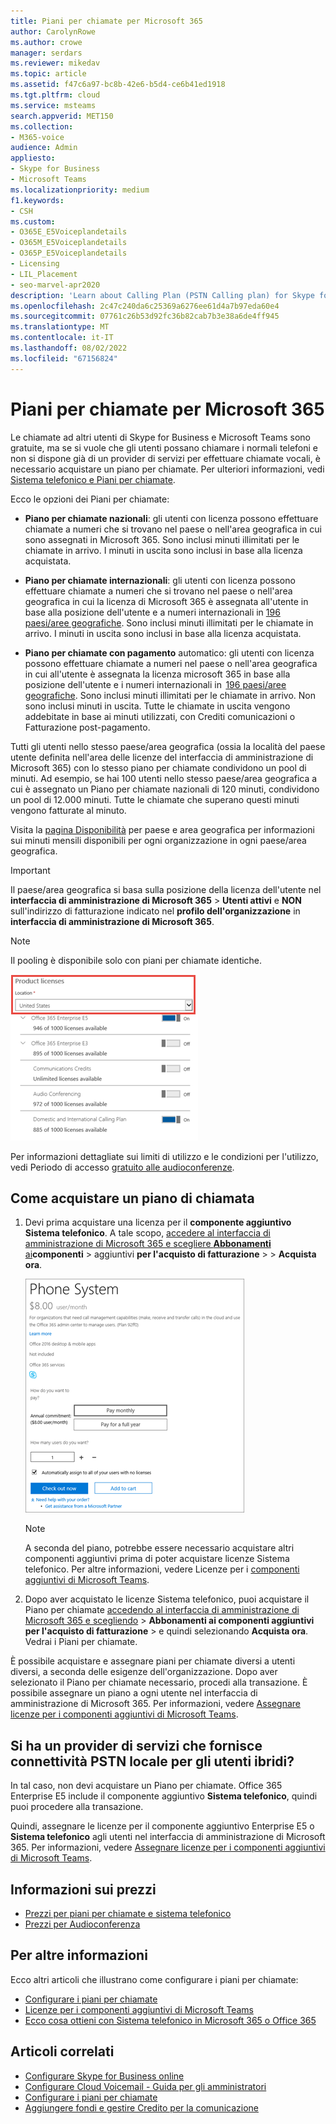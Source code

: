 ```yaml
---
title: Piani per chiamate per Microsoft 365
author: CarolynRowe
ms.author: crowe
manager: serdars
ms.reviewer: mikedav
ms.topic: article
ms.assetid: f47c6a97-bc8b-42e6-b5d4-ce6b41ed1918
ms.tgt.pltfrm: cloud
ms.service: msteams
search.appverid: MET150
ms.collection:
- M365-voice
audience: Admin
appliesto:
- Skype for Business
- Microsoft Teams
ms.localizationpriority: medium
f1.keywords:
- CSH
ms.custom:
- O365E_E5Voiceplandetails
- O365M_E5Voiceplandetails
- O365P_E5Voiceplandetails
- Licensing
- LIL_Placement
- seo-marvel-apr2020
description: 'Learn about Calling Plan (PSTN Calling plan) for Skype for business options and how to get licenses for your organization. '
ms.openlocfilehash: 2c47c240da6c25369a6276ee61d4a7b97eda60e4
ms.sourcegitcommit: 07761c26b53d92fc36b82cab7b3e38a6de4ff945
ms.translationtype: MT
ms.contentlocale: it-IT
ms.lasthandoff: 08/02/2022
ms.locfileid: "67156824"
---
```

# <a name="calling-plans-for-microsoft-365"></a>Piani per chiamate per Microsoft 365

Le chiamate ad altri utenti di Skype for Business e Microsoft Teams sono gratuite, ma se si vuole che gli utenti possano chiamare i normali telefoni e non si dispone già di un provider di servizi per effettuare chiamate vocali, è necessario acquistare un piano per chiamate. Per ulteriori informazioni, vedi [Sistema telefonico e Piani per chiamate](calling-plan-landing-page.md).
  
Ecco le opzioni dei Piani per chiamate:
  
- **Piano per chiamate nazionali**: gli utenti con licenza possono effettuare chiamate a numeri che si trovano nel paese o nell'area geografica in cui sono assegnati in Microsoft 365. Sono inclusi minuti illimitati per le chiamate in arrivo. I minuti in uscita sono inclusi in base alla licenza acquistata.

- **Piano per chiamate internazionali**: gli utenti con licenza possono effettuare chiamate a numeri che si trovano nel paese o nell'area geografica in cui la licenza di Microsoft 365 è assegnata all'utente in base alla posizione dell'utente e a numeri internazionali in [196 paesi/aree geografiche](country-and-region-availability-for-audio-conferencing-and-calling-plans/users-can-make-outbound-calls-to-these-countries-and-regions.md). Sono inclusi minuti illimitati per le chiamate in arrivo. I minuti in uscita sono inclusi in base alla licenza acquistata.

- **Piano per chiamate con pagamento** automatico: gli utenti con licenza possono effettuare chiamate a numeri nel paese o nell'area geografica in cui all'utente è assegnata la licenza microsoft 365 in base alla posizione dell'utente e i numeri internazionali in  [196 paesi/aree geografiche](country-and-region-availability-for-audio-conferencing-and-calling-plans/users-can-make-outbound-calls-to-these-countries-and-regions.md). Sono inclusi minuti illimitati per le chiamate in arrivo. Non sono inclusi minuti in uscita. Tutte le chiamate in uscita vengono addebitate in base ai minuti utilizzati, con Crediti comunicazioni o Fatturazione post-pagamento.

Tutti gli utenti nello stesso paese/area geografica (ossia la località del paese utente definita nell'area delle licenze del interfaccia di amministrazione di Microsoft 365) con lo stesso piano per chiamate condividono un pool di minuti. Ad esempio, se hai 100 utenti nello stesso paese/area geografica a cui è assegnato un Piano per chiamate nazionali di 120 minuti, condividono un pool di 12.000 minuti. Tutte le chiamate che superano questi minuti vengono fatturate al minuto.

Visita la [pagina Disponibilità](country-and-region-availability-for-audio-conferencing-and-calling-plans/country-and-region-availability-for-audio-conferencing-and-calling-plans.md) per paese e area geografica per informazioni sui minuti mensili disponibili per ogni organizzazione in ogni paese/area geografica.
  
> [!IMPORTANT]
> Il paese/area geografica si basa sulla posizione della licenza dell'utente nel **interfaccia di amministrazione di Microsoft 365** >  **Utenti attivi** e **NON** sull'indirizzo di fatturazione indicato nel **profilo dell'organizzazione** in **interfaccia di amministrazione di Microsoft 365**.

> [!NOTE]
> Il pooling è disponibile solo con piani per chiamate identiche.

![Screenshot della posizione della licenza dell'utente.](media/cc1e16d1-8a5e-43e0-99a3-dc991efdfbab.png)
  
Per informazioni dettagliate sui limiti di utilizzo e le condizioni per l'utilizzo, vedi Periodo di accesso [gratuito alle audioconferenze](complimentary-dial-out-period.md).
  
## <a name="how-to-buy-a-calling-plan"></a>Come acquistare un piano di chiamata

1. Devi prima acquistare una licenza per il **componente aggiuntivo Sistema telefonico**. A tale scopo, [accedere al interfaccia di amministrazione di Microsoft 365 e scegliere **Abbonamenti** ai](https://go.microsoft.com/fwlink/p/?linkid=868433)**componenti** >  aggiuntivi **per l'acquisto di fatturazione** >  > **Acquista ora**.

    ![Screenshot che mostra l'opzione per acquistare un piano per le chiamate vocali.](media/5893fca0-292c-4cdf-9b43-c507a8b44b74.png)
  
    > [!NOTE]
    > A seconda del piano, potrebbe essere necessario acquistare altri componenti aggiuntivi prima di poter acquistare licenze Sistema telefonico. Per altre informazioni, vedere Licenze per i [componenti aggiuntivi di Microsoft Teams](./teams-add-on-licensing/microsoft-teams-add-on-licensing.md).
  
2. Dopo aver acquistato le licenze Sistema telefonico, puoi acquistare il Piano per chiamate [accedendo al interfaccia di amministrazione di Microsoft 365 e scegliendo](https://go.microsoft.com/fwlink/p/?linkid=868433) > **Abbonamenti ai componenti aggiuntivi** **per l'acquisto di fatturazione** >  e quindi selezionando **Acquista ora**. Vedrai i Piani per chiamate.

È possibile acquistare e assegnare piani per chiamate diversi a utenti diversi, a seconda delle esigenze dell'organizzazione. Dopo aver selezionato il Piano per chiamate necessario, procedi alla transazione. È possibile assegnare un piano a ogni utente nel interfaccia di amministrazione di Microsoft 365. Per informazioni, vedere [Assegnare licenze per i componenti aggiuntivi di Microsoft Teams](./teams-add-on-licensing/microsoft-teams-add-on-licensing.md).
  
## <a name="do-you-have-a-service-provider-that-provides-on-premises-pstn-connectivity-for-hybrid-users"></a>Si ha un provider di servizi che fornisce connettività PSTN locale per gli utenti ibridi?

In tal caso, non devi acquistare un Piano per chiamate. Office 365 Enterprise E5 include il componente aggiuntivo **Sistema telefonico**, quindi puoi procedere alla transazione.
  
Quindi, assegnare le licenze per il componente aggiuntivo Enterprise E5 o **Sistema telefonico** agli utenti nel interfaccia di amministrazione di Microsoft 365. Per informazioni, vedere [Assegnare licenze per i componenti aggiuntivi di Microsoft Teams](./teams-add-on-licensing/microsoft-teams-add-on-licensing.md).
  
## <a name="pricing-information"></a>Informazioni sui prezzi

- [Prezzi per piani per chiamate e sistema telefonico](https://www.microsoft.com/microsoft-365/microsoft-teams/voice-calling)
- [Prezzi per Audioconferenza](https://www.microsoft.com/microsoft-365/microsoft-teams/online-meetings)

## <a name="for-more-information"></a>Per altre informazioni

Ecco altri articoli che illustrano come configurare i piani per chiamate:
  
- [Configurare i piani per chiamate](set-up-calling-plans.md)
- [Licenze per i componenti aggiuntivi di Microsoft Teams](./teams-add-on-licensing/microsoft-teams-add-on-licensing.md)
- [Ecco cosa ottieni con Sistema telefonico in Microsoft 365 o Office 365](./here-s-what-you-get-with-phone-system.md)

## <a name="related-articles"></a>Articoli correlati

- [Configurare Skype for Business online](/SkypeForBusiness/set-up-skype-for-business-online/set-up-skype-for-business-online)
- [Configurare Cloud Voicemail - Guida per gli amministratori](set-up-phone-system-voicemail.md)
- [Configurare i piani per chiamate](set-up-calling-plans.md)
- [Aggiungere fondi e gestire Credito per la comunicazione](add-funds-and-manage-communications-credits.md)
